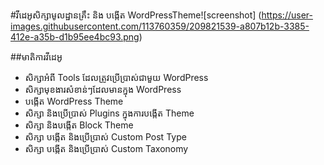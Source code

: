 #វីដេអូសិក្សាមូលដ្ឋានគ្រឹះ និង បង្កើត WordPressTheme![screenshot]
(https://user-images.githubusercontent.com/113760359/209821539-a807b12b-3385-412e-a35b-d1b95ee4bc93.png)

##មាតិការវីដេអូ

- សិក្សាអំពី Tools ដែលត្រូវប្រើប្រាស់ជាមួយ WordPress
- សិក្សាមុខងារសំខាន់ៗដែលមានក្នុង WordPress
- បង្កើត WordPress Theme
- សិក្សា និងប្រើប្រាស់ Plugins ក្នុងការបង្កើត Theme
- សិក្សា និងបង្កើត Block Theme
- សិក្សា បង្កើត និងប្រើប្រាស់ Custom Post Type
- សិក្សា បង្កើត និងប្រើប្រាស់ Custom Taxonomy

